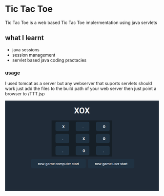 # Tic Tac Toe



Tic Tac Toe is a web based Tic Tac Toe implermentation using java servlets 

## what I learnt 

- java sessions 
- session management
- servlet based java coding practacies 

### usage
I used tomcat as a server but any webserver that suports servlets should work
just add the files to the build path of your web server
then just point a browser to /TTT.jsp

![screen shot](https://github.com/CurtisPreston/portfolio/blob/master/massey%20assignments/159352-advanced%20web%20development%20/assiment2/Screenshot.png?raw=true "Logo Title Text 1")

